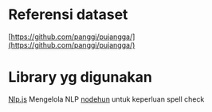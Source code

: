 # Referensi dataset
[https://github.com/panggi/pujangga/](https://github.com/panggi/pujangga/)

# Library yg digunakan
[Nlp.js](https://github.com/axa-group/nlp.js) Mengelola NLP
[nodehun](https://www.npmjs.com/package/nodehun) untuk keperluan spell check